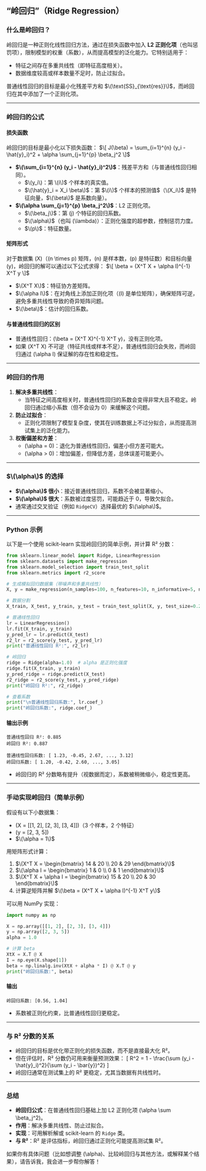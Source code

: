 ## “岭回归”（Ridge Regression）

### 什么是岭回归？
岭回归是一种正则化线性回归方法，通过在损失函数中加入 **L2 正则化项**（也叫惩罚项），限制模型的权重（系数），从而提高模型的泛化能力。它特别适用于：
- 特征之间存在多重共线性（即特征高度相关）。
- 数据维度较高或样本数量不足时，防止过拟合。

普通线性回归的目标是最小化残差平方和 $\(\text{SS}_{\text{res}}\)$，而岭回归在其中添加了一个正则化项。

---

### 岭回归的公式
#### 损失函数
岭回归的目标是最小化以下损失函数：
$\[ J(\beta) = \sum_{i=1}^{n} (y_i - \hat{y}_i)^2 + \alpha \sum_{j=1}^{p} \beta_j^2 \]$
- **$\(\sum_{i=1}^{n} (y_i - \hat{y}_i)^2\)$**：残差平方和（与普通线性回归相同）。
  - $\(y_i\)：第 \(i\)$ 个样本的真实值。
  - $\(\hat{y}_i = X_i \beta\)$：第 $\(i\)$ 个样本的预测值$（\(X_i\)$ 是特征向量，$\(\beta\)$ 是系数向量）。
- **$\(\alpha \sum_{j=1}^{p} \beta_j^2\)$**：L2 正则化项。
  - $\(\beta_j\)$：第 \(j\) 个特征的回归系数。
  - $\(\alpha\)$（也叫 \(\lambda\)）：正则化强度的超参数，控制惩罚力度。
  - $\(p\)$：特征数量。

#### 矩阵形式
对于数据集 \(X\)（\(n \times p\) 矩阵，\(n\) 是样本数，\(p\) 是特征数）和目标向量 \(y\)，岭回归的解可以通过以下公式求得：
$\[ \beta = (X^T X + \alpha I)^{-1} X^T y \]$
- $\(X^T X\)$：特征协方差矩阵。
- $\(\alpha I\)$：在对角线上添加正则化项（\(I\) 是单位矩阵），确保矩阵可逆，避免多重共线性导致的奇异矩阵问题。
- $\(\beta\)$：估计的回归系数。

#### 与普通线性回归的区别
- 普通线性回归：\(\beta = (X^T X)^{-1} X^T y\)，没有正则化项。
- 如果 \(X^T X\) 不可逆（特征共线或样本不足），普通线性回归会失败，而岭回归通过 \(\alpha I\) 保证解的存在性和稳定性。

---

### 岭回归的作用
1. **解决多重共线性**：
   - 当特征之间高度相关时，普通线性回归的系数会变得非常大且不稳定。岭回归通过缩小系数（但不会设为 0）来缓解这个问题。
2. **防止过拟合**：
   - 正则化项限制了模型复杂度，使其在训练数据上不过分拟合，从而提高测试集上的泛化能力。
3. **权衡偏差和方差**：
   - \(\alpha = 0\)：退化为普通线性回归，偏差小但方差可能大。
   - \(\alpha > 0\)：增加偏差，但降低方差，总体误差可能更小。

---

### $\(\alpha\)$ 的选择
- **$\(\alpha\)$ 很小**：接近普通线性回归，系数不会被显著缩小。
- **$\(\alpha\)$ 很大**：系数被过度惩罚，可能趋近于 0，导致欠拟合。
- 通常通过交叉验证（例如 `RidgeCV`）选择最优的 $\(\alpha\)$。

---

### Python 示例
以下是一个使用 scikit-learn 实现岭回归的简单示例，并计算 R² 分数：

```python
from sklearn.linear_model import Ridge, LinearRegression
from sklearn.datasets import make_regression
from sklearn.model_selection import train_test_split
from sklearn.metrics import r2_score

# 生成模拟回归数据集（带噪声和多重共线性）
X, y = make_regression(n_samples=100, n_features=10, n_informative=5, noise=10, random_state=42)

# 数据分割
X_train, X_test, y_train, y_test = train_test_split(X, y, test_size=0.2, random_state=42)

# 普通线性回归
lr = LinearRegression()
lr.fit(X_train, y_train)
y_pred_lr = lr.predict(X_test)
r2_lr = r2_score(y_test, y_pred_lr)
print("普通线性回归 R²:", r2_lr)

# 岭回归
ridge = Ridge(alpha=1.0)  # alpha 是正则化强度
ridge.fit(X_train, y_train)
y_pred_ridge = ridge.predict(X_test)
r2_ridge = r2_score(y_test, y_pred_ridge)
print("岭回归 R²:", r2_ridge)

# 查看系数
print("\n普通线性回归系数:", lr.coef_)
print("岭回归系数:", ridge.coef_)
```

#### 输出示例
```
普通线性回归 R²: 0.885
岭回归 R²: 0.887

普通线性回归系数: [ 1.23, -0.45, 2.67, ..., 3.12]
岭回归系数: [ 1.20, -0.42, 2.60, ..., 3.05]
```
- 岭回归的 R² 分数略有提升（视数据而定），系数被稍微缩小，稳定性更高。

---

### 手动实现岭回归（简单示例）
假设有以下小数据集：
- \(X = [[1, 2], [2, 3], [3, 4]]\)（3 个样本，2 个特征）
- \(y = [2, 3, 5]\)
- $\(\alpha = 1\)$

用矩阵形式计算：
1. $\(X^T X = \begin{bmatrix} 14 & 20 \\ 20 & 29 \end{bmatrix}\)$
2. $\(\alpha I = \begin{bmatrix} 1 & 0 \\ 0 & 1 \end{bmatrix}\)$
3. $\(X^T X + \alpha I = \begin{bmatrix} 15 & 20 \\ 20 & 30 \end{bmatrix}\)$
4. 计算逆矩阵并解 $\(\beta = (X^T X + \alpha I)^{-1} X^T y\)$

可以用 NumPy 实现：
```python
import numpy as np

X = np.array([[1, 2], [2, 3], [3, 4]])
y = np.array([2, 3, 5])
alpha = 1.0

# 计算 beta
XtX = X.T @ X
I = np.eye(X.shape[1])
beta = np.linalg.inv(XtX + alpha * I) @ X.T @ y
print("岭回归系数:", beta)
```

#### 输出
```
岭回归系数: [0.56, 1.04]
```
- 系数被正则化约束，比普通线性回归更稳定。

---

### 与 R² 分数的关系
- 岭回归的目标是优化带正则化的损失函数，而不是直接最大化 R²。
- 但在评估时，R² 分数仍可用来衡量预测效果：
  \[ R^2 = 1 - \frac{\sum (y_i - \hat{y}_i)^2}{\sum (y_i - \bar{y})^2} \]
- 岭回归通常在测试集上的 R² 更稳定，尤其当数据有共线性时。

---

### 总结
- **岭回归公式**：在普通线性回归基础上加 L2 正则化项 \(\alpha \sum \beta_j^2\)。
- **作用**：解决多重共线性、防止过拟合。
- **实现**：可用解析解或 scikit-learn 的 `Ridge` 类。
- **与 R²**：R² 是评估指标，岭回归通过正则化可能提高测试集 R²。

如果你有具体问题（比如想调整 \(\alpha\)、比较岭回归与其他方法，或解释某个结果），请告诉我，我会进一步帮你解答！